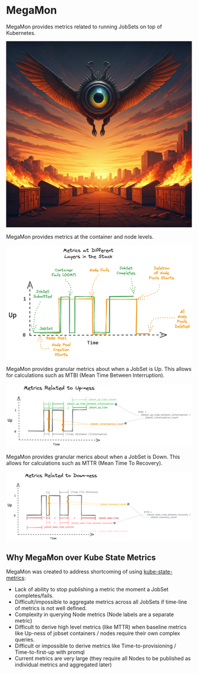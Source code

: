 # MegaMon

MegaMon provides metrics related to running JobSets on top of Kubernetes.

![MegaMon](./logos/megamon.png)

MegaMon provides metrics at the container and node levels.

![Multi Stack Metrics](./diagrams/multi-stack-metrics.excalidraw.png)

MegaMon provides granular metrics about when a JobSet is Up. This allows for calculations such as MTBI (Mean Time Between Interruption).

![Upness Metrics](./diagrams/upness-metrics.excalidraw.png)

MegaMon provides granular merics about when a JobSet is Down. This allows for calculations such as MTTR (Mean Time To Recovery).

![Downness Metrics](./diagrams/downness-metrics.excalidraw.png)

## Why MegaMon over Kube State Metrics

MegaMon was created to address shortcoming of using [kube-state-metrics](https://github.com/kubernetes/kube-state-metrics):

* Lack of ability to stop publishing a metric the moment a JobSet completes/fails.
* Difficult/impossible to aggregate metrics across all JobSets if time-line of metrics is not well defined.
* Complexity in querying Node metrics (Node labels are a separate metric)
* Difficult to derive high level metrics (like MTTR) when baseline metrics like Up-ness of jobset containers / nodes require their own complex queries.
* Difficult or impossible to derive metrics like Time-to-provisioning / Time-to-first-up with promql
* Current metrics are very large (they require all Nodes to be published as individual metrics and aggregated later)
